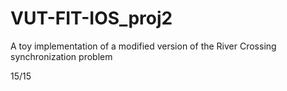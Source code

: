 # VUT-FIT-IOS_proj2

A toy implementation of a modified version of the River Crossing synchronization problem

15/15
